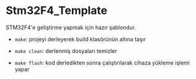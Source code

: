 # Stm32F4_Template
STM32F4'e geliştirme yapmak için hazır şablondur.

* ```make```: projeyi derleyerek build klasörünün altına taşır

* ```make clean```: derlenmiş dosyaları temizler

* ```make flash```: kod derledikten sonra çalıştırılarak cihaza yükleme işlemi yapar

